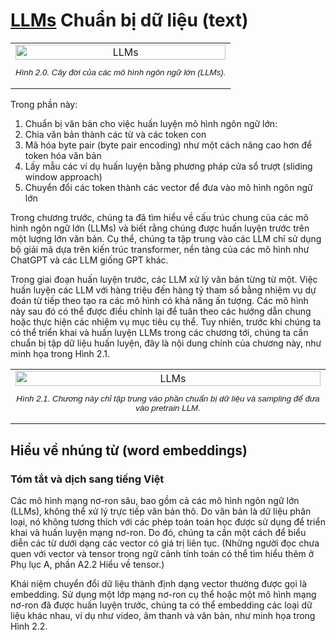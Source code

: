 # [LLMs](https://www.manning.com/books/build-a-large-language-model-from-scratch) Chuẩn bị dữ liệu (text)
<table>
  <tr>
    <td align="center">
      <img src="https://github.com/trunghachi/DLLearning/assets/45091486/269260be-6e47-48c9-a8f7-0bd1a55aa083" alt="LLMs"  style="width:100%; height:100%;">
      <br>
      <p style="font-family: Arial, sans-serif; font-size: smaller; font-style: italic; text-align: center;">Hình 2.0. Cây đời của các mô hình ngôn ngữ lớn (LLMs).</p>
    </td>
  </tr>
</table>

Trong phần này: 
1. Chuẩn bị văn bản cho việc huấn luyện mô hình ngôn ngữ lớn:
2. Chia văn bản thành các từ và các token con
3. Mã hóa byte pair (byte pair encoding) như một cách nâng cao hơn để token hóa văn bản
4. Lấy mẫu các ví dụ huấn luyện bằng phương pháp cửa sổ trượt (sliding window approach)
5. Chuyển đổi các token thành các vector để đưa vào mô hình ngôn ngữ lớn

Trong chương trước, chúng ta đã tìm hiểu về cấu trúc chung của các mô hình ngôn ngữ lớn (LLMs) và biết rằng chúng được huấn luyện trước trên một lượng lớn văn bản. Cụ thể, chúng ta tập trung vào các LLM chỉ sử dụng bộ giải mã dựa trên kiến trúc transformer, nền tảng của các mô hình như ChatGPT và các LLM giống GPT khác.

Trong giai đoạn huấn luyện trước, các LLM xử lý văn bản từng từ một. Việc huấn luyện các LLM với hàng triệu đến hàng tỷ tham số bằng nhiệm vụ dự đoán từ tiếp theo tạo ra các mô hình có khả năng ấn tượng. Các mô hình này sau đó có thể được điều chỉnh lại để tuân theo các hướng dẫn chung hoặc thực hiện các nhiệm vụ mục tiêu cụ thể. Tuy nhiên, trước khi chúng ta có thể triển khai và huấn luyện LLMs trong các chương tới, chúng ta cần chuẩn bị tập dữ liệu huấn luyện, đây là nội dung chính của chương này, như minh họa trong Hình 2.1.

<table>
  <tr>
    <td align="center">
      <img src="https://github.com/trunghachi/DLLearning/assets/45091486/70f37544-0e38-4aee-b45a-716b5ad3f5d7" alt="LLMs"  style="width:100%; height:100%;">
      <br>
      <p style="font-family: Arial, sans-serif; font-size: smaller; font-style: italic; text-align: center;">Hình 2.1.  Chương này chỉ tập trung vào phần chuẩn bị dữ liệu và sampling để đưa vào pretrain LLM.</p>
    </td>
  </tr>
</table>

## Hiểu về nhúng từ (word embeddings)
### Tóm tắt và dịch sang tiếng Việt

Các mô hình mạng nơ-ron sâu, bao gồm cả các mô hình ngôn ngữ lớn (LLMs), không thể xử lý trực tiếp văn bản thô. Do văn bản là dữ liệu phân loại, nó không tương thích với các phép toán toán học được sử dụng để triển khai và huấn luyện mạng nơ-ron. Do đó, chúng ta cần một cách để biểu diễn các từ dưới dạng các vector có giá trị liên tục. (Những người đọc chưa quen với vector và tensor trong ngữ cảnh tính toán có thể tìm hiểu thêm ở Phụ lục A, phần A2.2 Hiểu về tensor.)

Khái niệm chuyển đổi dữ liệu thành định dạng vector thường được gọi là embedding. Sử dụng một lớp mạng nơ-ron cụ thể hoặc một mô hình mạng nơ-ron đã được huấn luyện trước, chúng ta có thể embedding các loại dữ liệu khác nhau, ví dụ như video, âm thanh và văn bản, như minh họa trong Hình 2.2.
